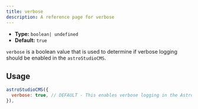 ```yaml
---
title: verbose
description: A reference page for verbose
---
```


- **Type:** `boolean| undefined`
- **Default:** `true`

`verbose` is a boolean value that is used to determine if verbose logging should be enabled in the `astroStudioCMS`.

## Usage

```js title="astro.config.mjs"  {2}
astroStudioCMS({
  verbose: true, // DEFAULT - This enables verbose logging in the Astro-Studio-CMS.
}),
```
